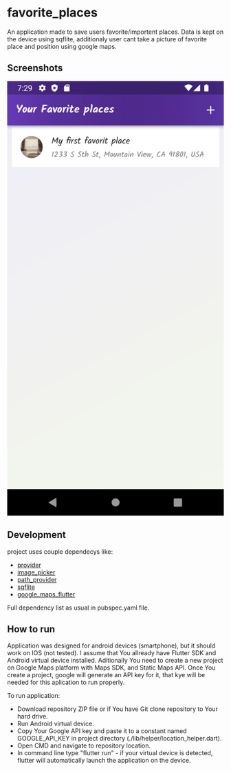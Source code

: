 # favorite_places

An application made to save users favorite/importent places. Data is kept on the device using sqflite, additionaly user cant take a picture of favorite place 
and position using google maps.

## Screenshots

![Screenshots](./screens/fp-screens.gif)

## Development

project uses couple dependecys like:
- [provider](https://pub.dev/packages/provider)
- [image_picker](https://pub.dev/packages/image_picker)
- [path_provider](https://pub.dev/packages/path_provider)
- [sqflite](https://pub.dev/packages/sqflite)
- [google_maps_flutter](https://pub.dev/packages/google_maps_flutter)

Full dependency list as usual in pubspec.yaml file.

## How to run

Application was designed for android devices (smartphone), but it should work on IOS (not tested).
I assume that You allready have Flutter SDK and Android virtual device installed. Aditionally You need to create a new project on Google Maps platform with Maps SDK, and Static Maps API. Once You create a project, google will generate an API key for it, that kye will be needed for this aplication to run properly. 

To run application:

- Download repository ZIP file or if You have Git clone repository to Your hard drive.
- Run Android virtual device.
- Copy Your Google API key and paste it to a constant named GOOGLE_API_KEY in project directory (./lib/helper/location_helper.dart).
- Open CMD and navigate to repository location.
- In command line type "flutter run" - if your virtual device is detected, flutter will automatically launch the application on the device.
